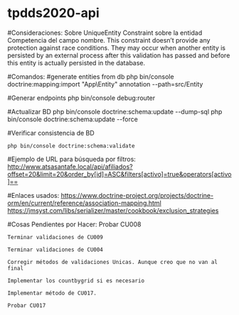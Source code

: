# tpdds2020-api

#Consideraciones:
Sobre UniqueEntity Constraint sobre la entidad Competencia del campo nombre. 
    This constraint doesn’t provide any protection against race conditions. 
    They may occur when another entity is persisted by an external process after this validation has passed and before this entity 
    is actually persisted in the database.

#Comandos:
#generate entities from db
	php bin/console doctrine:mapping:import "App\Entity" annotation --path=src/Entity

#Generar endpoints
	php bin/console debug:router

#Actualizar BD
	php bin/console doctrine:schema:update --dump-sql
	php bin/console doctrine:schema:update --force

#Verificar consistencia de BD
	
	php bin/console doctrine:schema:validate

#Ejemplo de URL para búsqueda por filtros:
    http://www.atsasantafe.local/api/afiliados?offset=20&limit=20&order_by[id]=ASC&filters[activo]=true&operators[activo]==

#Enlaces usados:
	https://www.doctrine-project.org/projects/doctrine-orm/en/current/reference/association-mapping.html 
	https://jmsyst.com/libs/serializer/master/cookbook/exclusion_strategies
	
#Cosas Pendientes por Hacer:
    Probar CU008
    
    Terminar validaciones de CU009
    
    Terminar validaciones de CU004
    
    Corregir métodos de validaciones Unicas. Aunque creo que no van al final
    
    Implementar los countbygrid si es necesario
       
    Implementar método de CU017.
    
    Probar CU017